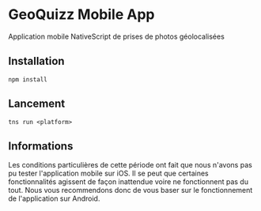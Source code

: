 # GeoQuizz Mobile App
Application mobile NativeScript de prises de photos géolocalisées

## Installation
```
npm install
```

## Lancement
```
tns run <platform>
```

## Informations
Les conditions particulières de cette période ont fait que nous n'avons pas pu tester l'application mobile sur iOS. Il se peut que certaines fonctionnalités agissent de façon inattendue voire ne fonctionnent pas du tout. Nous vous recommendons donc de vous baser sur le fonctionnement de l'application sur Android.
